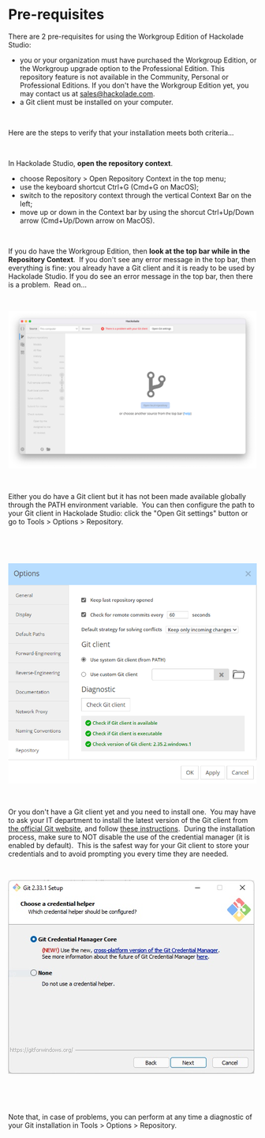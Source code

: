 # Pre-requisites

There are 2 pre-requisites for using the Workgroup Edition of Hackolade Studio:

* you or your organization must have purchased the Workgroup Edition, or the Workgroup upgrade option to the Professional Edition. This repository feature is not available in the Community, Personal or Professional Editions. If you don't have the Workgroup Edition yet, you may contact us at [sales@hackolade.com](<mailto:sales@hackolade.com?subject=Interested%20in%20Workgroup%20Edition>).
* a Git client must be installed on your computer.&nbsp;

&nbsp;

Here are the steps to verify that your installation meets both criteria...

&nbsp;

In Hackolade Studio, **open the repository context**.

* choose Repository \> Open Repository Context in the top menu;
* use the keyboard shortcut Ctrl+G (Cmd+G on MacOS);
* switch to the repository context through the vertical Context Bar on the left;
* move up or down in the Context bar by using the shorcut Ctrl+Up/Down arrow (Cmd+Up/Down arrow on MacOS).

&nbsp;

If you do have the Workgroup Edition, then **look at the top bar while in the Repository Context**.&nbsp; If you don't see any error message in the top bar, then everything is fine: you already have a Git client and it is ready to be used by Hackolade Studio. If you do see an error message in the top bar, then there is a problem.&nbsp; Read on...

&nbsp;

![Image](<lib/Workgroup%20invalid%20git%20client.png>)

&nbsp;

Either you do have a Git client but it has not been made available globally through the PATH environment variable.&nbsp; You can then configure the path to your Git client in Hackolade Studio: click the "Open Git settings" button or go to Tools \> Options \> Repository.&nbsp;

&nbsp;

&nbsp;

![Workgroup Git diagnostic](<lib/Workgroup%20tools%20options%20repository.png>)

&nbsp;

Or you don't have a Git client yet and you need to install one.&nbsp; You may have to ask your IT department to install the latest version of the Git client from [the official Git website](<https://git-scm.com/downloads> "target=\"\_blank\""), and follow [these instructions](<https://git-scm.com/book/en/v2/Getting-Started-Installing-Git> "target=\"\_blank\"").&nbsp; During the installation process, make sure to NOT disable the use of the credential manager (it is enabled by default).&nbsp; This is the safest way for your Git client to store your credentials and to avoid prompting you every time they are needed.

&nbsp;

![Image](<lib/Workgroup%20Git%20for%20Windows%20Installation.png>)

&nbsp;

&nbsp;

Note that, in case of problems, you can perform at any time a diagnostic of your Git installation in Tools \> Options \> Repository.

